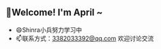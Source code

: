 ## 👋Welcome!  I'm April ~
- 😄Shinra小兵努力学习中
- 📫联系方式：3382033392@qq.com 欢迎讨论交流
<!--
**0533-april/0533-april** is a ✨ _special_ ✨ repository because its `README.md` (this file) appears on your GitHub profile.

##🔭 I’m currently working on something
- 🌱 I’m currently learning ...
- 👯 I’m looking to collaborate on ...
- 🤔 I’m looking for help with ...
- 💬 Ask me about ...
- 📫 How to reach me: ...
- 😄 Pronouns: ...
- ⚡ Fun fact: ...
-->
